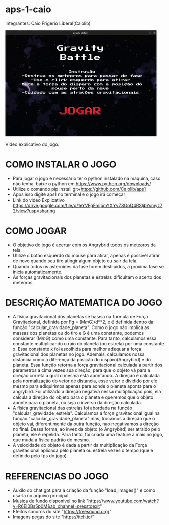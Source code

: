 # aps-1-caio

integrantes:
Caio Frigerio Liberal(Caiolib)

![GIF DO JOGO](assets/gif_jogo/angry.gif)

Video explicativo do jogo: 


# COMO INSTALAR O JOGO

- Para jogar o jogo é necessário ter o python instalado na maquina, caso não tenha, baixe o python em https://www.python.org/downloads/
- Utilize o comando pip install git+https://github.com/Caiolib/aps1
- Apos isso digite aps1 no terminal e o jogo irá começar
- Link do video Explicativo https://drive.google.com/file/d/1eYVFgFmjbmYXYvZ8OoQ4RSIjbYsmyz72/view?usp=sharing

# COMO JOGAR 
- O objetivo do jogo é acertar com os Angrybrid todos os meteoros da tela. 
- Utilize o botão esquerdo do mouse para atirar, apenas é possivel atirar de novo quando seu tiro atingir algum objeto ou sair da tela.
- Quando todos os asteroides da fase forem destruidos, a proxima fase se inicia automaticamente.
- As forças gravitacionais dos planetas e estrelas dificultam o acerto dos meteoros.

# DESCRIÇÃO MATEMATICA DO JOGO

- A física gravitacional dos planetas se baseia na formula de Força Gravitacional, definida por Fg = (M*m*G)/d**2, e é definida dentro da função "calcular_gravidade_planeta". Como o jogo não implica as massas dos planetas ou do tiro e G é uma constante, podemos considerar (M*m*G) como uma constante. Para tanto, calculamos essa constante multiplicando o raio do planeta (ou estrela) por uma constante x. Essa constante x foi escolhida para melhor adequar a força gravitacional dos planetas no jogo. Ademais, calculamos nossa distancia como a diferença da posição do disparo(Angrybird) e do planeta. Essa função retorna a força gravitacional calculada a partir dos parametros a cima vezes sua direção, para que o objeto vá para a direção correta a qual o mesma está apontando. A direção é calculada pela normalização do vetor de distancia, esse vetor é dividido por ele mesmo para adiquirimos apenas para aonde o planeta aponta para o angrybird. Foi utilizado a direção negativa nessa multiplicação pois, ela calcula a direção do objeto para o planeta e queremos que o objeto aponte para o planeta, ou seja o inverso da direção calculada.
- A física gravitacional das estrelas foi abordada na função "calcular_gravidade_estrela". Calculamos a força gravitacional igual na função "calcular_gravidade_planeta" mas, trocamos a direção que o objeto vai, diferentimente da outra função, nao negativamos a direção no final. Dessa forma, ao invez da objeto (o Angrybird) ser atraido pelo planeta, ele é repelida. Para tanto, foi criada uma feature a mais no jogo, que muda a física padrão do mesmo.
- A velocidade do objeto é dada a partir da multiplicação da Força gravitacional aplicada pelo planeta ou estrela vezes o tempo (que é definido pelo fps do jogo)

# REFERENCIAS DO JOGO

- Auxilo do chat gpt para a criação da função "load_images()" e como usa-la no arquivo principal
- Musica de fundo disponivel no link "https://www.youtube.com/watch?v=R6EI0Bs5p0M&ab_channel=presstoexit"
- Efeitos sonoros do site "https://freesound.org/"
- Imagens pegas do site "https://itch.io/"